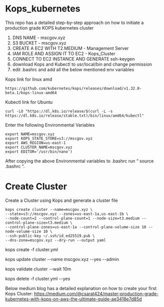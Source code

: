 # Kops_kubernetes
This repo has a detailed step-by-step approach on how to initiate a production grade KOPS kubernetes cluster

1. DNS NAME - mscgov.xyz
2. S3 BUCKET - mscgov.xyz
3. CREATE A EC2 WITH T2.MEDIUM - Management Server
4. IAM ROLE AND ASSIGN IT TO EC2  -  Kops_Cluster
5. CONNECT TO  EC2 INSTANCE AND GENERATE ssh-keygen  
6. download Kops and Kubectl to usr/local/bin and change permission 
7. edit .bashrc and add all the below mentioned env variables

Kops link for linux amd 
```
https://github.com/kubernetes/kops/releases/download/v1.32.0-beta.1/kops-linux-amd64
```
Kubectl link for Ubuntu
```
curl -LO "https://dl.k8s.io/release/$(curl -L -s https://dl.k8s.io/release/stable.txt)/bin/linux/amd64/kubectl"
```

Enter the following Environmental Variables

```
export NAME=mscgov.xyz
export KOPS_STATE_STORE=s3://mscgov.xyz
export AWS_REGION=us-east-1
export CLUSTER_NAME=mscgov.xyz
export EDITOR='/usr/bin/nano')
```

After copying the above Environmental variables to .bashrc run “ source .bashrc ”.

# Create Cluster
Create a Cluster using Kops and generate a cluster file 

```
kops create cluster --name=mscgov.xyz \
--state=s3://mscgov.xyz --zones=us-east-1a,us-east-1b \
--node-count=2 --control-plane-count=1 --node-size=t3.medium --control-plane-size=t3.medium \
--control-plane-zones=us-east-1a --control-plane-volume-size 10 --node-volume-size 10 \
--ssh-public-key ~/.ssh/id_ed25519.pub \
--dns-zone=mscgov.xyz --dry-run --output yaml
```

kops create -f cluster.yml

kops update cluster --name mscgov.xyz --yes --admin

kops validate cluster --wait 10m

kops delete -f cluster.yml  --yes


Below medium blog has a detailed explanation on how to create your first Kops Cluster:
https://medium.com/@csarat424/master-production-grade-kubernetes-with-kops-on-aws-the-ultimate-guide-ae3418e7d85d


